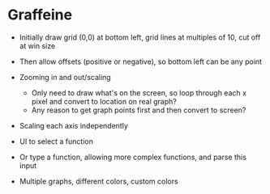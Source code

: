 # Graffeine

- Initially draw grid (0,0) at bottom left, grid lines at multiples of 10, cut
off at win size
- Then allow offsets (positive or negative), so bottom left can be any point
- Zooming in and out/scaling
    - Only need to draw what's on the screen, so loop through each x pixel and
    convert to location on real graph?
    - Any reason to get graph points first and then convert to screen?
- Scaling each axis independently

- UI to select a function
- Or type a function, allowing more complex functions, and parse this input
- Multiple graphs, different colors, custom colors
